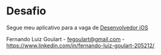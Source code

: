 # Desafio

Segue meu aplicativo para a vaga de [Desenvolvedor iOS](https://github.com/fegoulart/marvelCharactersApp)

Fernando Luiz Goulart - fegoulart@gmail.com - https://www.linkedin.com/in/fernando-luiz-goulart-205212/
